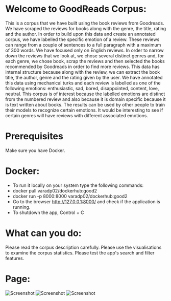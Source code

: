 # Welcome to GoodReads Corpus:
This is a corpus that we have built using the book reviews from Goodreads. We have scraped the reviews for books along with the genre, the title, rating and the author. In order to build upon this data and create an annotated corpus, we have labelled the specific emotion of a review. These reviews can range from a couple of sentences to a full paragraph with a maximum of 300 words. We have focused only on English reviews. In order to narrow down the reviews that we look at, we chose several distinct genres and, for each genre, we chose book, scrap the reviews and then selected the books recommended by Goodreads in order to find more reviews. This data has internal structure because along with the review, we can extract the book title, the author, genre and the rating given by the user. We have annotated this data using mechanical turks and each review is labelled as one of the following emotions: enthusiastic, sad, bored, disappointed, content, love, neutral. This corpus is of interest because the labelled emotions are distinct from the numbered review and also because it is domain specific because it is text written about books. The results can be used by other people to train their models to recognize certain emotions. It would be interesting to see if certain genres will have reviews with different associated emotions.
# Prerequisites
Make sure you have Docker.

# Docker:
- To run it locally on your system type the following commands:
- docker pull varadp02/dockerhub:good2
- docker run -p 8000:8000 varadp02/dockerhub:good2
- Go to the browser http://127.0.0.1:8000/ and check if the application is running.
- To shutdown the app, Control + C

# What can you do:
Please read the corpus description carefully.
Please use the visualisations to examine the corpus statistics.
Please test the app's search and filter features.

# Page:

![Screenshot](https://github.com/VaradrajPoojari/Goodreads_corpus/tree/main/static/img/Page1.jpg?raw=true)
![Screenshot](https://github.com/VaradrajPoojari/Goodreads_corpus/tree/main/static/img/Page2.jpg?raw=true)
![Screenshot](https://github.com/VaradrajPoojari/Goodreads_corpus/tree/main/static/img/review.png?raw=true)
